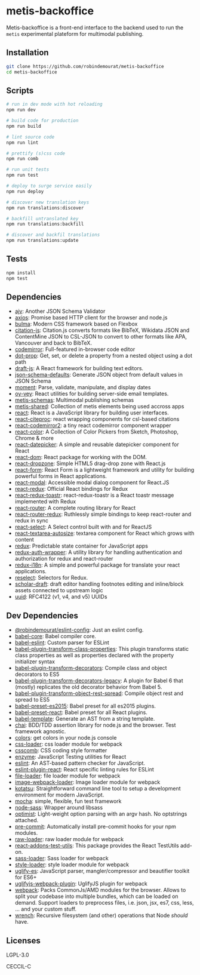 # metis-backoffice 

Metis-backoffice is a front-end interface to the backend used to run the `metis` experimental plateform for multimodal publishing.

## Installation

```sh
git clone https://github.com/robindemourat/metis-backoffice
cd metis-backoffice
```

## Scripts

```sh
# run in dev mode with hot reloading
npm run dev

# build code for production
npm run build

# lint source code
npm run lint

# prettify (s)css code
npm run comb

# run unit tests
npm run test

# deploy to surge service easily
npm run deploy

# discover new translation keys
npm run translations:discover

# backfill untranslated key
npm run translations:backfill

# discover and backfil translations
npm run translations:update
```

## Tests

```sh
npm install
npm test
```

## Dependencies

- [ajv](https://github.com/epoberezkin/ajv): Another JSON Schema Validator
- [axios](https://github.com/axios/axios): Promise based HTTP client for the browser and node.js
- [bulma](https://github.com/jgthms/bulma): Modern CSS framework based on Flexbox
- [citation-js](https://github.com/larsgw/citation.js): Citation.js converts formats like BibTeX, Wikidata JSON and ContentMine JSON to CSL-JSON to convert to other formats like APA, Vancouver and back to BibTeX.
- [codemirror](https://github.com/codemirror/CodeMirror): Full-featured in-browser code editor
- [dot-prop](https://github.com/sindresorhus/dot-prop): Get, set, or delete a property from a nested object using a dot path
- [draft-js](https://github.com/facebook/draft-js): A React framework for building text editors.
- [json-schema-defaults](https://github.com/chute/json-schema-defaults): Generate JSON object from default values in JSON Schema
- [moment](https://github.com/moment/moment): Parse, validate, manipulate, and display dates
- [oy-vey](https://github.com/oysterbooks/oy): React utilities for building server-side email templates.
- [metis-schemas](): Multimodal publishing schemas
- [metis-shared](): Collection of metis elements being used accross apps
- [react](https://github.com/facebook/react): React is a JavaScript library for building user interfaces.
- [react-citeproc](https://github.com/robindemourat/react-citeproc): react wrapping components for csl-based citations
- [react-codemirror2](https://github.com/scniro/react-codemirror2): a tiny react codemirror component wrapper
- [react-color](https://github.com/casesandberg/react-color): A Collection of Color Pickers from Sketch, Photoshop, Chrome &amp; more
- [react-datepicker](https://github.com/Hacker0x01/react-datepicker): A simple and reusable datepicker component for React
- [react-dom](https://github.com/facebook/react): React package for working with the DOM.
- [react-dropzone](https://github.com/react-dropzone/react-dropzone): Simple HTML5 drag-drop zone with React.js
- [react-form](https://github.com/react-tools/react-form): React Form is a lightweight framework and utility for building powerful forms in React applications.
- [react-modal](https://github.com/reactjs/react-modal): Accessible modal dialog component for React.JS
- [react-redux](https://github.com/reactjs/react-redux): Official React bindings for Redux
- [react-redux-toastr](https://github.com/diegoddox/react-redux-toastr): react-redux-toastr is a React toastr message implemented with Redux
- [react-router](https://github.com/ReactTraining/react-router): A complete routing library for React
- [react-router-redux](https://github.com/reactjs/react-router-redux): Ruthlessly simple bindings to keep react-router and redux in sync
- [react-select](https://github.com/JedWatson/react-select): A Select control built with and for ReactJS
- [react-textarea-autosize](https://github.com/andreypopp/react-textarea-autosize): textarea component for React which grows with content
- [redux](https://github.com/reactjs/redux): Predictable state container for JavaScript apps
- [redux-auth-wrapper](https://github.com/mjrussell/redux-auth-wrapper): A utility library for handling authentication and authorization for redux and react-router
- [redux-i18n](https://github.com/APSL/redux-i18n): A simple and powerful package for translate your react applications.
- [reselect](https://github.com/reactjs/reselect): Selectors for Redux.
- [scholar-draft](https://github.com/peritext/scholar-draft): draft editor handling footnotes editing and inline/block assets connected to upstream logic
- [uuid](https://github.com/kelektiv/node-uuid): RFC4122 (v1, v4, and v5) UUIDs

## Dev Dependencies

- [@robindemourat/eslint-config](https://github.com/robindemourat/eslint-config): Just an eslint config.
- [babel-core](https://github.com/babel/babel/tree/master/packages): Babel compiler core.
- [babel-eslint](https://github.com/babel/babel-eslint): Custom parser for ESLint
- [babel-plugin-transform-class-properties](https://github.com/babel/babel/tree/master/packages): This plugin transforms static class properties as well as properties declared with the property initializer syntax
- [babel-plugin-transform-decorators](https://github.com/babel/babel/tree/master/packages): Compile class and object decorators to ES5
- [babel-plugin-transform-decorators-legacy](https://github.com/loganfsmyth/babel-plugin-transform-decorators-legacy): A plugin for Babel 6 that (mostly) replicates the old decorator behavior from Babel 5.
- [babel-plugin-transform-object-rest-spread](https://github.com/babel/babel/tree/master/packages): Compile object rest and spread to ES5
- [babel-preset-es2015](https://github.com/babel/babel/tree/master/packages): Babel preset for all es2015 plugins.
- [babel-preset-react](https://github.com/babel/babel/tree/master/packages): Babel preset for all React plugins.
- [babel-template](https://github.com/babel/babel/tree/master/packages): Generate an AST from a string template.
- [chai](https://github.com/chaijs/chai): BDD/TDD assertion library for node.js and the browser. Test framework agnostic.
- [colors](https://github.com/Marak/colors.js): get colors in your node.js console
- [css-loader](https://github.com/webpack/css-loader): css loader module for webpack
- [csscomb](https://github.com/csscomb/csscomb.js): CSS coding style formatter
- [enzyme](https://github.com/airbnb/enzyme): JavaScript Testing utilities for React
- [eslint](https://github.com/eslint/eslint): An AST-based pattern checker for JavaScript.
- [eslint-plugin-react](https://github.com/yannickcr/eslint-plugin-react): React specific linting rules for ESLint
- [file-loader](https://github.com/webpack/file-loader): file loader module for webpack
- [image-webpack-loader](https://github.com/tcoopman/image-webpack-loader): Image loader module for webpack
- [kotatsu](https://github.com/Yomguithereal/kotatsu): Straightforward command line tool to setup a development environment for modern JavaScript.
- [mocha](https://github.com/mochajs/mocha): simple, flexible, fun test framework
- [node-sass](https://github.com/sass/node-sass): Wrapper around libsass
- [optimist](https://github.com/substack/node-optimist): Light-weight option parsing with an argv hash. No optstrings attached.
- [pre-commit](https://github.com/observing/pre-commit): Automatically install pre-commit hooks for your npm modules.
- [raw-loader](https://github.com/webpack/raw-loader): raw loader module for webpack
- [react-addons-test-utils](https://github.com/facebook/react): This package provides the React TestUtils add-on.
- [sass-loader](https://github.com/webpack-contrib/sass-loader): Sass loader for webpack
- [style-loader](https://github.com/webpack/style-loader): style loader module for webpack
- [uglify-es](https://github.com/mishoo/UglifyJS2): JavaScript parser, mangler/compressor and beautifier toolkit for ES6+
- [uglifyjs-webpack-plugin](https://github.com/webpack-contrib/uglifyjs-webpack-plugin): UglifyJS plugin for webpack
- [webpack](https://github.com/webpack/webpack): Packs CommonJs/AMD modules for the browser. Allows to split your codebase into multiple bundles, which can be loaded on demand. Support loaders to preprocess files, i.e. json, jsx, es7, css, less, ... and your custom stuff.
- [wrench](https://github.com/ryanmcgrath/wrench-js): Recursive filesystem (and other) operations that Node *should* have.


## Licenses

LGPL-3.0

CECCIL-C